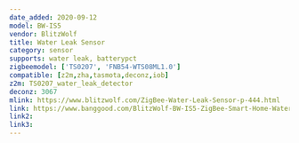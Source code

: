 ```yaml
---
date_added: 2020-09-12
model: BW-IS5
vendor: BlitzWolf
title: Water Leak Sensor
category: sensor
supports: water leak, batterypct
zigbeemodel: ['TS0207', 'FNB54-WTS08ML1.0']
compatible: [z2m,zha,tasmota,deconz,iob]
z2m: TS0207_water_leak_detector
deconz: 3067
mlink: https://www.blitzwolf.com/ZigBee-Water-Leak-Sensor-p-444.html
link: https://www.banggood.com/BlitzWolf-BW-IS5-ZigBee-Smart-Home-Water-Leak-Sensor-APP-Remote-Alarm-Detector-p-1604352.html
link2: 
link3: 
---
```

